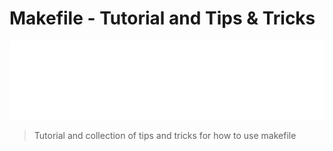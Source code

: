 # Makefile - Tutorial and Tips & Tricks

![Banner](./banner.svg)

> Tutorial and collection of tips and tricks for how to use makefile
